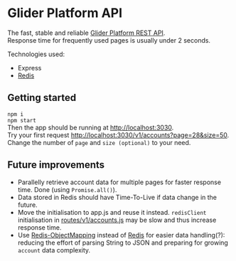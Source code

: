 # Glider Platform API

The fast, stable and reliable [Glider Platform REST API](https://github.com/rodonguyen/gliderA).   
Response time for frequently used pages is usually under 2 seconds.

Technologies used:
- Express
- [Redis](https://github.com/redis/node-redis#installation)

## Getting started

`npm i`  
`npm start`  
Then the app should be running at [http://localhost:3030](http://localhost:3030).  
Try your first request [http://localhost:3030/v1/accounts?page=28&size=50](http://localhost:3030/v1/accounts?page=28&size=50).  
Change the number of `page` and `size (optional)` to your need.

## Future improvements
- Parallelly retrieve account data for multiple pages for faster response time. Done (using `Promise.all()`).
- Data stored in Redis should have Time-To-Live if data change in the future.
- Move the initialisation to app.js and reuse it instead. `redisClient` initialisation in [routes/v1/accounts.js](routes/v1/accounts.js) may be slow and thus increase response time.
- Use [Redis-ObjectMapping](https://github.com/redis/redis-om-node) instead of [Redis](https://github.com/redis/node-redis) for easier data handling(?): reducing the effort of parsing String to JSON and preparing for growing `account` data complexity.
